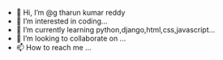 - 👋 Hi, I’m @g tharun kumar reddy
- 👀 I’m interested in coding...
- 🌱 I’m currently learning python,django,html,css,javascript...
- 💞️ I’m looking to collaborate on ...
- 📫 How to reach me ...

<!---
Tharunreddygtr/Tharunreddygtr is a ✨ special ✨ repository because its `README.md` (this file) appears on your GitHub profile.
You can click the Preview link to take a look at your changes.
--->
